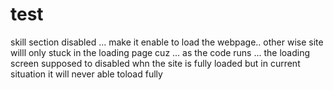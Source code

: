 # test

skill section disabled ... make it enable to load the webpage.. other wise site willl only stuck in the loading page cuz ... as the code runs ... the loading screen supposed to disabled whn the site is fully loaded but in current situation it will never able toload fully 
